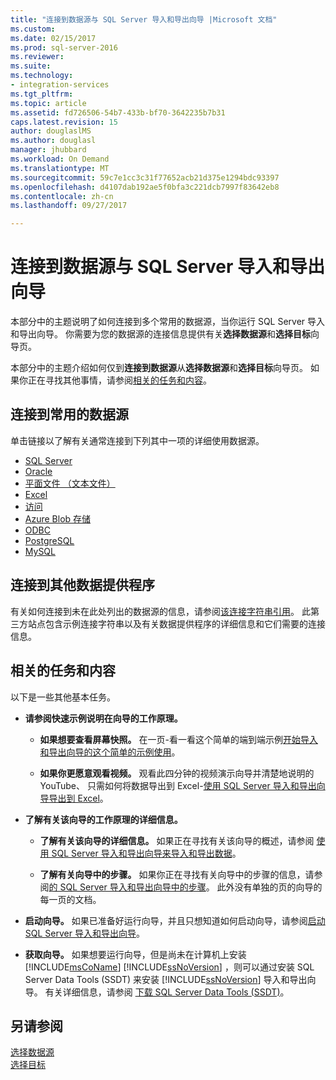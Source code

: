 ```yaml
---
title: "连接到数据源与 SQL Server 导入和导出向导 |Microsoft 文档"
ms.custom: 
ms.date: 02/15/2017
ms.prod: sql-server-2016
ms.reviewer: 
ms.suite: 
ms.technology:
- integration-services
ms.tgt_pltfrm: 
ms.topic: article
ms.assetid: fd726506-54b7-433b-bf70-3642235b7b31
caps.latest.revision: 15
author: douglaslMS
ms.author: douglasl
manager: jhubbard
ms.workload: On Demand
ms.translationtype: MT
ms.sourcegitcommit: 59c7e1cc3c31f77652acb21d375e1294bdc93397
ms.openlocfilehash: d4107dab192ae5f0bfa3c221dcb7997f83642eb8
ms.contentlocale: zh-cn
ms.lasthandoff: 09/27/2017

---
```

# <a name="connect-to-data-sources-with-the-sql-server-import-and-export-wizard"></a>连接到数据源与 SQL Server 导入和导出向导
本部分中的主题说明了如何连接到多个常用的数据源，当你运行 SQL Server 导入和导出向导。 你需要为您的数据源的连接信息提供有关**选择数据源**和**选择目标**向导页。

本部分中的主题介绍如何仅到**连接到数据源**从**选择数据源**和**选择目标**向导页。 如果你正在寻找其他事情，请参阅[相关的任务和内容](#related)。

## <a name="connect-to-a-commonly-used-data-source"></a>连接到常用的数据源
单击链接以了解有关通常连接到下列其中一项的详细使用数据源。
-   [SQL Server](../../integration-services/import-export-data/connect-to-a-sql-server-data-source-sql-server-import-and-export-wizard.md)
-   [Oracle](../../integration-services/import-export-data/connect-to-an-oracle-data-source-sql-server-import-and-export-wizard.md)
-   [平面文件 （文本文件）](../../integration-services/import-export-data/connect-to-a-flat-file-data-source-sql-server-import-and-export-wizard.md)
-   [Excel](../../integration-services/import-export-data/connect-to-an-excel-data-source-sql-server-import-and-export-wizard.md)
-   [访问](../../integration-services/import-export-data/connect-to-an-access-data-source-sql-server-import-and-export-wizard.md)
-   [Azure Blob 存储](../../integration-services/import-export-data/connect-to-azure-blob-storage-sql-server-import-and-export-wizard.md)
-   [ODBC](../../integration-services/import-export-data/connect-to-an-odbc-data-source-sql-server-import-and-export-wizard.md)
-   [PostgreSQL](../../integration-services/import-export-data/connect-to-a-postgresql-data-source-sql-server-import-and-export-wizard.md)
-   [MySQL](../../integration-services/import-export-data/connect-to-a-mysql-data-source-sql-server-import-and-export-wizard.md)

## <a name="connect-to-other-data-providers"></a>连接到其他数据提供程序
有关如何连接到未在此处列出的数据源的信息，请参阅[该连接字符串引用](https://www.connectionstrings.com/)。 此第三方站点包含示例连接字符串以及有关数据提供程序的详细信息和它们需要的连接信息。

## <a name="related"></a>相关的任务和内容  
以下是一些其他基本任务。
-   **请参阅快速示例说明在向导的工作原理。**

    -   **如果想要查看屏幕快照。** 在一页-看一看这个简单的端到端示例[开始导入和导出向导的这个简单的示例使用](../../integration-services/import-export-data/get-started-with-this-simple-example-of-the-import-and-export-wizard.md)。

    -   **如果你更愿意观看视频。** 观看此四分钟的视频演示向导并清楚地说明的 YouTube、 只需如何将数据导出到 Excel-[使用 SQL Server 导入和导出向导导出到 Excel](https://go.microsoft.com/fwlink/?linkid=829049)。

-   **了解有关该向导的工作原理的详细信息。**

    -   **了解有关该向导的详细信息。** 如果正在寻找有关该向导的概述，请参阅 [使用 SQL Server 导入和导出向导来导入和导出数据](../../integration-services/import-export-data/import-and-export-data-with-the-sql-server-import-and-export-wizard.md)。

    -   **了解有关向导中的步骤。** 如果你正在寻找有关向导中的步骤的信息，请参阅[的 SQL Server 导入和导出向导中的步骤](../../integration-services/import-export-data/steps-in-the-sql-server-import-and-export-wizard.md)。 此外没有单独的页的向导的每一页的文档。

-   **启动向导。** 如果已准备好运行向导，并且只想知道如何启动向导，请参阅[启动 SQL Server 导入和导出向导](../../integration-services/import-export-data/start-the-sql-server-import-and-export-wizard.md)。

-   **获取向导。** 如果想要运行向导，但是尚未在计算机上安装 [!INCLUDE[msCoName](../../includes/msconame-md.md)] [!INCLUDE[ssNoVersion](../../includes/ssnoversion-md.md)] ，则可以通过安装 SQL Server Data Tools (SSDT) 来安装 [!INCLUDE[ssNoVersion](../../includes/ssnoversion-md.md)] 导入和导出向导。 有关详细信息，请参阅 [下载 SQL Server Data Tools (SSDT)](https://msdn.microsoft.com/library/mt204009.aspx)。

## <a name="see-also"></a>另请参阅
[选择数据源](../../integration-services/import-export-data/choose-a-data-source-sql-server-import-and-export-wizard.md)  
[选择目标](../../integration-services/import-export-data/choose-a-destination-sql-server-import-and-export-wizard.md)



